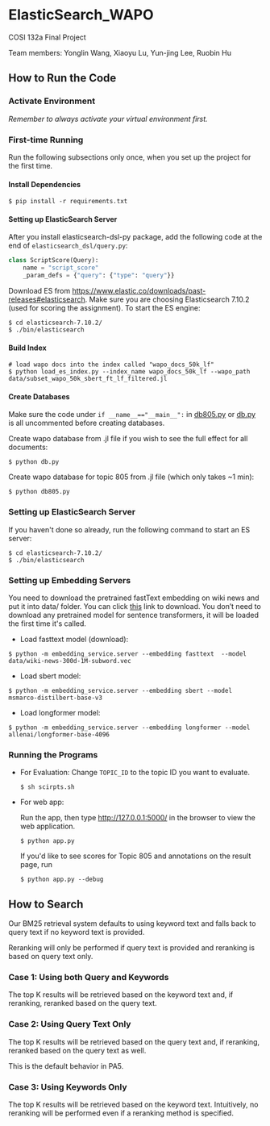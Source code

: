 # ElasticSearch_WAPO
COSI 132a Final Project

Team members: Yonglin Wang,  Xiaoyu Lu, Yun-jing Lee, Ruobin Hu


## How to Run the Code
### Activate Environment
*Remember to always activate your virtual environment first.*

### First-time Running
Run the following subsections only once, when you set up the project for the first time.
#### Install Dependencies
```
$ pip install -r requirements.txt
```
#### Setting up ElasticSearch Server

After you install elasticsearch-dsl-py package, add the following code at the end of `elasticsearch_dsl/query.py`:
```python
class ScriptScore(Query):
    name = "script_score"
    _param_defs = {"query": {"type": "query"}}
```
Download ES from https://www.elastic.co/downloads/past-releases#elasticsearch. Make sure you are choosing Elasticsearch 7.10.2 (used for scoring the assignment). To start the ES engine:

```shell
$ cd elasticsearch-7.10.2/
$ ./bin/elasticsearch
```

#### Build Index
    
```shell
# load wapo docs into the index called "wapo_docs_50k_lf"
$ python load_es_index.py --index_name wapo_docs_50k_lf --wapo_path data/subset_wapo_50k_sbert_ft_lf_filtered.jl
```

#### Create Databases
Make sure the code under ```if __name__=="__main__":``` in [db805.py](db805.py) or [db.py](db.py) is all uncommented before creating databases.

Create wapo database from .jl file if you wish to see the full effect for all documents:
    
```shell
$ python db.py 
```

Create wapo database for topic 805 from .jl file (which only takes ~1 min):
    
```shell
$ python db805.py 
```
    
### Setting up ElasticSearch Server
If you haven't done so already, run the following command to start an ES server:
```shell
$ cd elasticsearch-7.10.2/
$ ./bin/elasticsearch
```

### Setting up Embedding Servers

You need to download the pretrained fastText embedding on wiki news and put it into data/ folder. You can click [this](https://dl.fbaipublicfiles.com/fasttext/vectors-english/wiki-news-300d-1M-subword.vec.zip) link to download. You don’t need to download any pretrained model for sentence transformers, it will be loaded the first time it's called.

- Load fasttext model (download):

```shell
$ python -m embedding_service.server --embedding fasttext  --model data/wiki-news-300d-1M-subword.vec
```

- Load sbert model:

```shell
$ python -m embedding_service.server --embedding sbert --model msmarco-distilbert-base-v3
```

- Load longformer model:

```shell
$ python -m embedding_service.server --embedding longformer --model allenai/longformer-base-4096
```


### Running the Programs

- For Evaluation: 
    Change ```TOPIC_ID``` to the topic ID you want to evaluate.
    ```shell
    $ sh scirpts.sh
    ```

- For web app:

    Run the app, then type http://127.0.0.1:5000/ in the browser to view the web application.
    
    ```shell
    $ python app.py 
    ```
    If you'd like to see scores for Topic 805 and annotations on the result page, run
    ```shell
    $ python app.py --debug 
    ```
  
## How to Search
Our BM25 retrieval system defaults to using keyword text and falls back to query text if no keyword text is provided. 

Reranking will only be performed if query text is provided and reranking is based on query text only. 
### Case 1: Using both Query and Keywords
The top K results will be retrieved based on the keyword text and, if reranking, reranked based on the query text.
### Case 2: Using Query Text Only
The top K results will be retrieved based on the query text and, if reranking, reranked based on the query text as well.

This is the default behavior in PA5. 
### Case 3: Using Keywords Only
The top K results will be retrieved based on the keyword text. Intuitively, no reranking will be performed even if a reranking method is specified.

